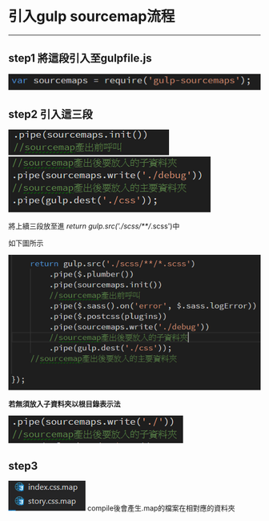 # 引入gulp sourcemap流程
---
## step1 將這段引入至gulpfile.js

![image](./imgs/one.png)
  
## step2 引入這三段
![image](./imgs/two.png)
![image](./imgs/three.png)

將上續三段放至進 *return gulp.src('./scss/**/*.scss')中

如下圖所示

![image](./imgs/for.png)

**若無須放入子資料夾以根目錄表示法**

![image](./imgs/six.png)

## step3

![image](./imgs/nin.png) compile後會產生.map的檔案在相對應的資料夾





 
